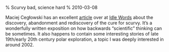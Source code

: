 % Scurvy bad, science hard
% 2010-03-08

Maciej Cegłowski has an excellent [article](http://idlewords.com/2010/03/scott_and_scurvy.htm) over at [Idle Words](http://idlewords.com/) about the discovery, abandonment and rediscovery of the cure for scurvy. It’s a wonderfully written exposition on how backwards “scientific” thinking can be sometimes. It also happens to contain some interesting stories of late 19th/early 20th century polar exploration, a topic I was deeply interested in around 2002.
